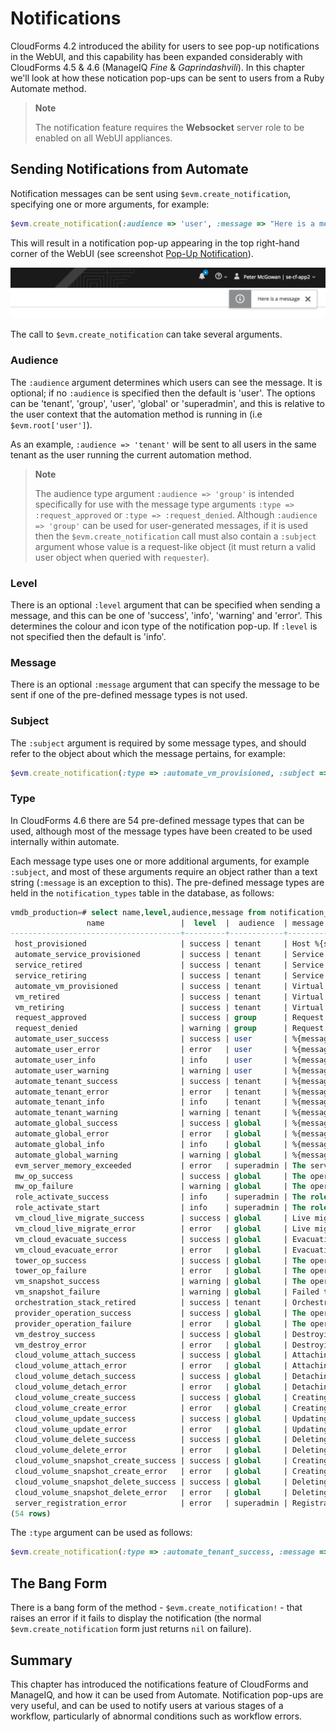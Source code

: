 # Notifications

CloudForms 4.2 introduced the ability for users to see pop-up notifications in the WebUI, and this capability has been expanded considerably with CloudForms 4.5 & 4.6 (ManageIQ *Fine* & *Gaprindashvili*). In this chapter we'll look at how these notication pop-ups can be sent to users from a Ruby Automate method. 

> **Note**
> 
> The notification feature requires the **Websocket** server role to be enabled on all WebUI appliances.

## Sending Notifications from Automate

Notification messages can be sent using `$evm.create_notification`, specifying one or more arguments, for example:
 
``` ruby
$evm.create_notification(:audience => 'user', :message => "Here is a message")
```

This will result in a notification pop-up appearing in the top right-hand corner of the WebUI (see screenshot [Pop-Up Notification](#i1)).

![Pop-Up Notification](images/screenshot1.png)

The call to `$evm.create_notification` can take several arguments.
 
### Audience
 
The `:audience` argument determines which users can see the message. It is optional; if no `:audience` is specified then the default is 'user'. The options can be 'tenant', 'group', 'user', 'global' or 'superadmin', and this is relative to the user context that the automation method is running in (i.e `$evm.root['user']`). 

As an example, `:audience => 'tenant'` will be sent to all users in the same tenant as the user running the current automation method.

> **Note**
> 
> The audience type argument `:audience => 'group'` is intended specifically for use with the message type arguments `:type => :request_approved` or `:type => :request_denied`. Although `:audience => 'group'` can be used for user-generated messages, if it is used then the `$evm.create_notification` call must also contain a `:subject` argument whose value is a request-like object (it must return a valid user object when queried with `requester`).

 
### Level
 
There is an optional `:level` argument that can be specified when sending a message, and this can be one of 'success', 'info', 'warning' and 'error'. This determines the colour and icon type of the notification pop-up. If `:level` is not specified then the default is 'info'.
 
### Message
 
There is an optional `:message` argument that can specify the message to be sent if one of the pre-defined message types is not used.
 
### Subject

The `:subject` argument is required by some message types, and should refer to the object about which the message pertains, for example:

``` ruby
$evm.create_notification(:type => :automate_vm_provisioned, :subject => $evm.root['vm'])
```

### Type
 
In CloudForms 4.6 there are 54 pre-defined message types that can be used, although most of the message types have been created to be used internally within automate.
 
Each message type uses one or more additional arguments, for example `:subject`, and most of these arguments require an object rather than a text string (`:message` is an exception to this). The pre-defined message types are held in the `notification_types` table in the database, as follows:

``` sql
vmdb_production=# select name,level,audience,message from notification_types;
                 name                 |  level  |  audience  | message
--------------------------------------+---------+------------+----------------------------------------------------------------------------------------------------------------------------------------------
 host_provisioned                     | success | tenant     | Host %{subject} has been provisioned.
 automate_service_provisioned         | success | tenant     | Service %{subject} has been provisioned.
 service_retired                      | success | tenant     | Service %{subject} has been retired.
 service_retiring                     | success | tenant     | Service %{subject} has started retirement.
 automate_vm_provisioned              | success | tenant     | Virtual Machine %{subject} has been provisioned.
 vm_retired                           | success | tenant     | Virtual Machine %{subject} has been retired.
 vm_retiring                          | success | tenant     | Virtual Machine %{subject} has started retirement.
 request_approved                     | success | group      | Request %{subject} has been approved.
 request_denied                       | warning | group      | Request %{subject} has been denied.
 automate_user_success                | success | user       | %{message}
 automate_user_error                  | error   | user       | %{message}
 automate_user_info                   | info    | user       | %{message}
 automate_user_warning                | warning | user       | %{message}
 automate_tenant_success              | success | tenant     | %{message}
 automate_tenant_error                | error   | tenant     | %{message}
 automate_tenant_info                 | info    | tenant     | %{message}
 automate_tenant_warning              | warning | tenant     | %{message}
 automate_global_success              | success | global     | %{message}
 automate_global_error                | error   | global     | %{message}
 automate_global_info                 | info    | global     | %{message}
 automate_global_warning              | warning | global     | %{message}
 evm_server_memory_exceeded           | error   | superadmin | The server %{name} memory usage %{memory_usage} exceeded limit %{memory_threshold}.  The server process %{pid} exited and will be restarted.
 mw_op_success                        | success | global     | The operation %{op_name} %{op_arg} on %{mw_server} completed successfully.
 mw_op_failure                        | warning | global     | The operation %{op_name} %{op_arg} on %{mw_server} has failed to complete. Please check the logs for further details.
 role_activate_success                | info    | superadmin | The role %{role_name} has been activated on server %{server_name}
 role_activate_start                  | info    | superadmin | The role %{role_name} has started activation on server %{server_name}
 vm_cloud_live_migrate_success        | success | global     | Live migrating Instance %{instance_name} completed successfully.
 vm_cloud_live_migrate_error          | error   | global     | Live migrating Instance %{instance_name} failed: %{error_message}
 vm_cloud_evacuate_success            | success | global     | Evacuating Instance %{instance_name} completed successfully.
 vm_cloud_evacuate_error              | error   | global     | Evacuating Instance %{instance_name} failed: %{error_message}
 tower_op_success                     | success | global     | The operation %{op_name} %{op_arg} on %{tower} completed successfully.
 tower_op_failure                     | error   | global     | The operation %{op_name} %{op_arg} on %{tower} has failed to complete. Please check the logs for further details.
 vm_snapshot_success                  | warning | global     | The operation %{snapshot_op} on snapshot of %{subject} completed successfully.
 vm_snapshot_failure                  | warning | global     | Failed to %{snapshot_op} snapshot of %{subject}: %{error}
 orchestration_stack_retired          | success | tenant     | Orchestration Stack %{subject} has been retired.
 provider_operation_success           | success | global     | The operation %{method} on %{target_name} completed successfully.
 provider_operation_failure           | error   | global     | The operation %{method} on %{target_name} failed: %{error}
 vm_destroy_success                   | success | global     | Destroying Virtual Machine %{subject} completed successfully.
 vm_destroy_error                     | error   | global     | Destroying Virtual Machine %{subject} failed: %{error_message}
 cloud_volume_attach_success          | success | global     | Attaching Volume %{subject} to Instance %{instance_name} completed successfully.
 cloud_volume_attach_error            | error   | global     | Attaching Volume %{subject} to Instance %{instance_name} failed: %{error_message}
 cloud_volume_detach_success          | success | global     | Detaching Volume %{subject} from Instance %{instance_name} completed successfully.
 cloud_volume_detach_error            | error   | global     | Detaching Volume %{subject} from Instance %{instance_name} failed: %{error_message}
 cloud_volume_create_success          | success | global     | Creating Volume %{volume_name} completed successfully.
 cloud_volume_create_error            | error   | global     | Creating Volume %{volume_name} failed: %{error_message}
 cloud_volume_update_success          | success | global     | Updating Volume %{subject} completed successfully.
 cloud_volume_update_error            | error   | global     | Updating Volume %{subject} failed: %{error_message}
 cloud_volume_delete_success          | success | global     | Deleting Volume %{subject} completed successfully.
 cloud_volume_delete_error            | error   | global     | Deleting Volume %{subject} failed: %{error_message}
 cloud_volume_snapshot_create_success | success | global     | Creating Snapshot %{snapshot_name} of Volume %{volume_name} completed successfully.
 cloud_volume_snapshot_create_error   | error   | global     | Creating Snapshot %{snapshot_name} of Volume %{volume_name} failed: %{error_message}
 cloud_volume_snapshot_delete_success | success | global     | Deleting Snapshot %{subject} of Volume %{volume_name} completed successfully.
 cloud_volume_snapshot_delete_error   | error   | global     | Deleting Snapshot %{subject} of Volume %{volume_name} failed: %{error_message}
 server_registration_error            | error   | superadmin | Registration failed for server %{server_name}
(54 rows)
```

The `:type` argument can be used as follows:

``` ruby
$evm.create_notification(:type => :automate_tenant_success, :message => 'test')
```
## The Bang Form

There is a bang form of the method - `$evm.create_notification!` - that raises an error if it fails to display the notification (the normal `$evm.create_notification` form just returns `nil` on failure).

## Summary

This chapter has introduced the notifications feature of CloudForms and ManageIQ, and how it can be used from Automate. Notification pop-ups are very useful, and can be used to notify users at various stages of a workflow, particularly of abnormal conditions such as workflow errors. 

